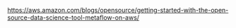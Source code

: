 https://aws.amazon.com/blogs/opensource/getting-started-with-the-open-source-data-science-tool-metaflow-on-aws/

